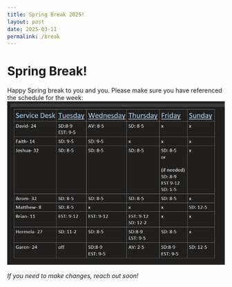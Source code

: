 ```yaml
---
title: Spring Break 2025!
layout: post
date: 2025-03-11
permalink: /break
---
```

# Spring Break!
Happy Spring break to you and you. Please make sure you have referenced the schedule for the week:
![spring break](/docs/_img/spbreak25.png)

_If you need to make changes, reach out soon!_
